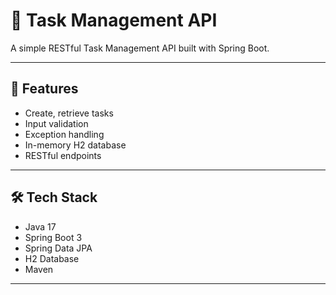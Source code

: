 # 📝 Task Management API

A simple RESTful Task Management API built with Spring Boot.

---

## 🚀 Features

- Create, retrieve tasks
- Input validation
- Exception handling
- In-memory H2 database
- RESTful endpoints

---

## 🛠️ Tech Stack

- Java 17
- Spring Boot 3
- Spring Data JPA
- H2 Database
- Maven

---
